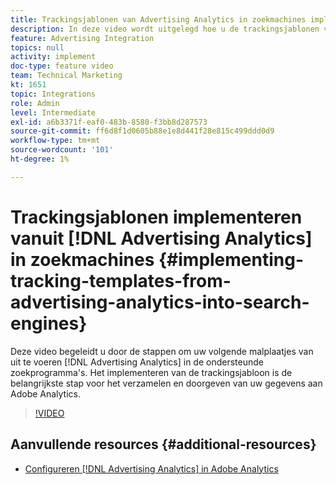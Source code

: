 ```yaml
---
title: Trackingsjablonen van Advertising Analytics in zoekmachines implementeren
description: In deze video wordt uitgelegd hoe u de trackingsjablonen van Advertising Analytics implementeert in de ondersteunde zoekmachines. Het implementeren van de trackingsjabloon is de belangrijkste stap voor het verzamelen en doorgeven van uw gegevens aan Adobe Analytics.
feature: Advertising Integration
topics: null
activity: implement
doc-type: feature video
team: Technical Marketing
kt: 1651
topic: Integrations
role: Admin
level: Intermediate
exl-id: a6b3371f-eaf0-483b-8580-f3bb8d287573
source-git-commit: ff6d8f1d0605b88e1e8d441f28e815c499ddd0d9
workflow-type: tm+mt
source-wordcount: '101'
ht-degree: 1%

---
```


# Trackingsjablonen implementeren vanuit [!DNL Advertising Analytics] in zoekmachines {#implementing-tracking-templates-from-advertising-analytics-into-search-engines}

Deze video begeleidt u door de stappen om uw volgende malplaatjes van uit te voeren [!DNL Advertising Analytics] in de ondersteunde zoekprogramma&#39;s. Het implementeren van de trackingsjabloon is de belangrijkste stap voor het verzamelen en doorgeven van uw gegevens aan Adobe Analytics.

>[!VIDEO](https://video.tv.adobe.com/v/23120/?quality=12)

## Aanvullende resources {#additional-resources}

* [Configureren [!DNL Advertising Analytics] in Adobe Analytics](https://helpx.adobe.com/analytics/kt/using/advertising-analytics-feature-video-configure.html)
